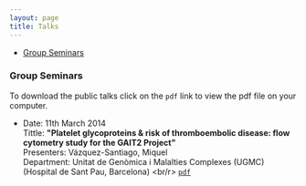 ```yaml
---
layout: page
title: Talks
---
```


<div class="navbar">
    <div class="navbar-inner">
        <ul class="nav">
            <li><a href="#seminars">Group Seminars</a></li>
        </ul>
    </div>
</div>

### <a name="seminars"></a>Group Seminars

To download the public talks click on the ``pdf`` link to view the pdf file on your computer.

+ Date: 11th March 2014 <br/>
  Tittle: **"Platelet glycoproteins & risk of thromboembolic disease: flow cytometry study for the GAIT2 Project"** <br/>    Presenters: Vázquez-Santiago, Miquel <br/>
  Department: Unitat de Genòmica i Malalties Complexes (UGMC) (Hospital de Sant Pau, Barcelona) <br/r>
  [``pdf``]()
